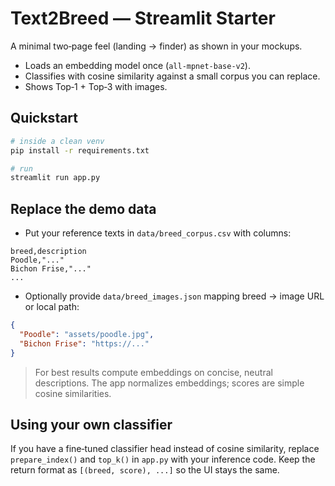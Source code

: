# Text2Breed — Streamlit Starter

A minimal two‑page feel (landing → finder) as shown in your mockups.
- Loads an embedding model once (`all-mpnet-base-v2`).
- Classifies with cosine similarity against a small corpus you can replace.
- Shows Top‑1 + Top‑3 with images.

## Quickstart

```bash
# inside a clean venv
pip install -r requirements.txt

# run
streamlit run app.py
```

## Replace the demo data

- Put your reference texts in `data/breed_corpus.csv` with columns:

```
breed,description
Poodle,"..." 
Bichon Frise,"..."
...
```

- Optionally provide `data/breed_images.json` mapping breed → image URL or local path:

```json
{
  "Poodle": "assets/poodle.jpg",
  "Bichon Frise": "https://..."
}
```

> For best results compute embeddings on concise, neutral descriptions.
> The app normalizes embeddings; scores are simple cosine similarities.

## Using your own classifier
If you have a fine‑tuned classifier head instead of cosine similarity,
replace `prepare_index()` and `top_k()` in `app.py` with your inference code.
Keep the return format as `[(breed, score), ...]` so the UI stays the same.